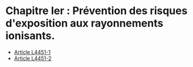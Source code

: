 # Chapitre Ier : Prévention des risques d'exposition aux rayonnements ionisants.

* [Article L4451-1](./LEGIARTI000020627472.md)
* [Article L4451-2](./LEGIARTI000031068543.md)
